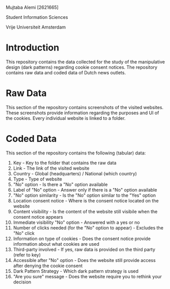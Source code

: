 Mujtaba Alemi [2621665]

Student Information Sciences

Vrije Universiteit Amsterdam

# Introduction
This repository contains the data collected for the study of the manipulative design (dark patterns) regarding cookie consent notices. The repository contains raw data and coded data of Dutch news outlets.


# Raw Data
This section of the repository contains screenshots of the visited websites. These screenshots provide information regarding the purposes and UI of the cookies. Every individual website is linked to a folder.


# Coded Data
This section of the repository contains the following (tabular) data:
1. Key - Key to the folder that contains the raw data
2. Link - The link of the visited website
3. Country - Global (headquarters) / National (which country)
4. Type - Type of website
5. "No" option - Is there a "No" option available
6. Label of "No" option - Answer only if there is a "No" option available
7. "No" option similarity - Is the "No" option similar to the "Yes" option
8. Location consent notice - Where is the consent notice located on the website
9. Content visibility - Is the content of the website still visibile when the consent notice appears
10. Immediate visibility "No" option - Answered with a yes or no
11. Number of clicks needed (for the "No" option to appear) - Excludes the "No" click
12. Information on type of cookies - Does the consent notice provide information about what cookies are used
13. Third-party involved - If yes, raw data is provided on the third party (refer to key)
14. Accessible after "No" option - Does the website still provide access after denying the cookie consent
15. Dark Pattern Strategy - Which dark pattern strategy is used
16. "Are you sure" message - Does the website require you to rethink your decision
